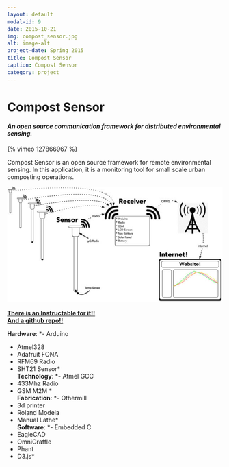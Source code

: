 ```yaml
---
layout: default
modal-id: 9
date: 2015-10-21
img: compost_sensor.jpg
alt: image-alt
project-date: Spring 2015
title: Compost Sensor
caption: Compost Sensor
category: project
---
```

# Compost Sensor

#### *An open source communication framework for distributed environmental sensing.*

{% vimeo 127866967 %}


Compost Sensor is an open source framework for remote environmental sensing. In this application, it is a monitoring tool for small scale urban composting operations.

<img src="/img/portfolio/compost_sensor_diagram.jpg" class="img-responsive">

[**There is an Instructable for it!!**](http://www.instructables.com/id/Compost-Sensor/)  
[**And a github repo!!**](https://github.com/kinasmith/CompostSensor)



**Hardware**:
*- Arduino
- Atmel328
- Adafruit FONA
- RFM69 Radio
- SHT21 Sensor*  
**Technology**:
*- Atmel GCC
- 433Mhz Radio
- GSM M2M *  
**Fabrication**:
*- Othermill
- 3d printer
- Roland Modela
- Manual Lathe*  
**Software**:
*- Embedded C
- EagleCAD
- OmniGraffle
- Phant
- D3.js*